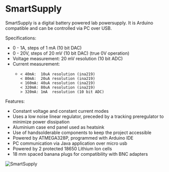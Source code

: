 # SmartSupply
SmartSupply is a digital battery powered lab powersupply. It is Arduino compatible and can be controlled via PC over USB.


Specifications:
 * 0 - 1A,  steps of 1 mA  (10 bit DAC)
 * 0 - 20V, steps of 20 mV (10 bit DAC) (true 0V operation)
 * Voltage measurement: 20 mV resolution (10 bit ADC)
 * Current measurement: 
      -     < 40mA:  10uA resolution (ina219)
 			< 80mA:  20uA resolution (ina219)
 			< 160mA: 40uA resolution (ina219)
			< 320mA: 80uA resolution (ina219)
			> 320mA: 1mA  resolution (10 bit ADC)

Features: 
 * Constant voltage and constant current modes
 * Uses a low noise linear regulator, preceded by a tracking preregulator to minimize power dissipation
 * Aluminium case end panel used as heatsink 
 * Use of handsolderable components to keep the project accessible 
 * Powered by ATMEGA328P, programmed with Arduino IDE
 * PC communication via Java application over micro usb
 * Powered by 2 protected 18650 Lithium Ion cells
 * 18 mm spaced banana plugs for compatibility with BNC adapters

![SmartSupply](https://github.com/ThomasVDD/SmartSupply/blob/master/Pictures/SmartSupply.png)
